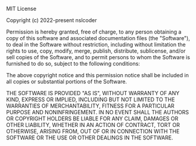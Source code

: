 MIT License

Copyright (c) 2022-present nslcoder

Permission is hereby granted, free of charge, to any  person obtaining a copy of this software and associated documentation  files (the "Software"), to deal in the Software without restriction,  including without limitation the rights to use, copy, modify, merge,  publish, distribute, sublicense, and/or sell copies of the Software, and to permit persons to whom the Software is furnished to do so, subject  to the following conditions:

The above copyright notice and this permission notice shall be included in all copies or substantial portions of the Software.

THE SOFTWARE IS PROVIDED "AS IS", WITHOUT WARRANTY OF ANY  KIND, EXPRESS OR IMPLIED, INCLUDING BUT NOT LIMITED TO THE WARRANTIES OF MERCHANTABILITY, FITNESS FOR A PARTICULAR PURPOSE AND NONINFRINGEMENT.  IN NO EVENT SHALL THE AUTHORS OR COPYRIGHT HOLDERS BE LIABLE FOR ANY  CLAIM, DAMAGES OR OTHER LIABILITY, WHETHER IN AN ACTION OF CONTRACT,  TORT OR OTHERWISE, ARISING FROM, OUT OF OR IN CONNECTION WITH THE  SOFTWARE OR THE USE OR OTHER DEALINGS IN THE SOFTWARE.